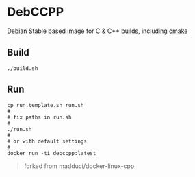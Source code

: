 # DebCCPP

Debian Stable based image for C & C++ builds, including cmake

## Build

```
./build.sh
```

## Run

```
cp run.template.sh run.sh
#
# fix paths in run.sh
#
./run.sh
#
# or with default settings
#
docker run -ti debccpp:latest
```

> forked from madduci/docker-linux-cpp
